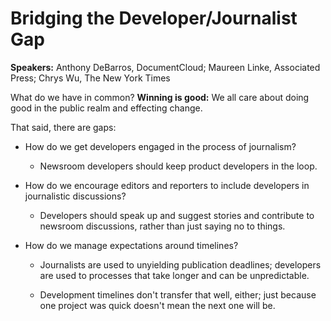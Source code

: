 # Bridging the Developer/Journalist Gap #

**Speakers:** Anthony DeBarros, DocumentCloud; Maureen Linke, Associated Press;
Chrys Wu, The New York Times

What do we have in common? **Winning is good:** We all care about doing good in the public realm and
effecting change.

That said, there are gaps:

* How do we get developers engaged in the process of journalism?

  * Newsroom developers should keep product developers in the loop.

* How do we encourage editors and reporters to include developers in
  journalistic discussions?

  * Developers should speak up and suggest stories and contribute to newsroom
    discussions, rather than just saying no to things.

* How do we manage expectations around timelines?

  * Journalists are used to unyielding publication deadlines; developers are
    used to processes that take longer and can be unpredictable.

  * Development timelines don't transfer that well, either; just because one
    project was quick doesn't mean the next one will be.
